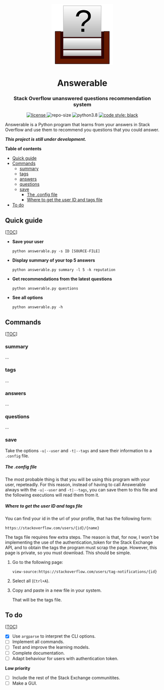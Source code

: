 <p align="center">
    <img src="doc/logo.svg" height="200px" alt="logo" title="Answerable">
</p>
<h1 align="center">Answerable</h1>
<h3 align="center">Stack Overflow unanswered questions recommendation system</h3>
<p align="center">
	<a href="LICENSE">
        <img alt="license" src="https://img.shields.io/badge/license-MIT-informational">
    </a>
	<img alt="repo-size" src="https://img.shields.io/github/repo-size/MiguelMJ/Answerable">
	<img alt="python3.8" src="https://img.shields.io/badge/python-3.8-informational">  
	<a href="https://github.com/psf/black">
        <img alt="code style: black" src="https://img.shields.io/badge/code%20style-black-000000.svg">
    </a>
</p>

Answerable is a Python program that learns from your answers in Stack Overflow and use them to recommend you questions that you could answer.

___This project is still under development.___

**Table of contents**

<span id="toc"></span>

  - [Quick guide](#Quick-guide24)
  - [Commands](#Commands52)
    - [summary](#summary56)
    - [tags](#tags60)
    - [answers](#answers64)
    - [questions](#questions68)
    - [save](#save72)
        - [The .config file](#The-.config-file76)
        - [Where to get the user ID and tags file](#Where-to-get-the-user-ID-and-tags-file80)
  - [To do](#To-do102)

<h2 id="Quick-guide24">Quick guide</h2> 

[[TOC](#toc)]

- **Save your user**

	```
	python answerable.py -s ID [SOURCE-FILE]
	```
	
- **Display summary of your top 5 answers**

	```
	python answerable.py summary -l 5 -k reputation
	```

- **Get recommendations from the latest questions**

	```
	python answerable.py questions
	```

- **See all options**

	```
	python answerable.py -h
	```

<h2 id="Commands52">Commands</h2> 

[[TOC](#toc)]

<h3 id="summary56">summary</h3> 

...

<h3 id="tags60">tags</h3> 

...

<h3 id="answers64">answers</h3> 

...

<h3 id="questions68">questions</h3> 

...

<h3 id="save72">save</h3> 

Take the options `-u|--user` and `-t|--tags` and save their information to a `.config` file. 

<h5 id="The-.config-file76">The .config file</h5> 

The most probable thing is that you will be using this program with your user, repeteadly. For this reason, instead of having to call Answerable always with the `-u|--user` and `-t|--tags`, you can save them to this file and the following executions will read them from it.

<h5 id="Where-to-get-the-user-ID-and-tags-file80">Where to get the user ID and tags file</h5> 

You can find your id in the url of your profile, that has the following form:

```
https://stackoverflow.com/users/{id}/{name}
```

The tags file requires few extra steps. The reason is that, for now, I won't be implementing the use of the authentication_token for the Stack Exchange API, and to obtain the tags the program must scrap the page. However, this page is private, so you must download. This should be simple. 

1. Go to the following page:

   ```
   view-source:https://stackoverflow.com/users/tag-notifications/{id}
   ```

2. Select all (`Ctrl+A`).

3. Copy and paste in a new file in your system.

   That will be the tags file.

<h2 id="To-do102">To do</h2> 

[[TOC](#toc)]

- [x] Use `argparse` to interpret the CLI options.
- [ ] Implement all commands.
- [ ] Test and improve the learning models.
- [ ] Complete documentation.
- [ ] Adapt behaviour for users with authentication token.

**Low priority**

- [ ] Include the rest of the Stack Exchange communitites.
- [ ] Make a GUI.

